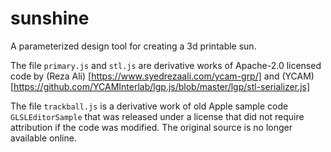 # sunshine
A parameterized design tool for creating a 3d printable sun.

The file `primary.js` and `stl.js` are derivative works of Apache-2.0 licensed code by 
(Reza Ali) [https://www.syedrezaali.com/ycam-grp/] and 
(YCAM)[https://github.com/YCAMInterlab/lgp.js/blob/master/lgp/stl-serializer.js]

The file `trackball.js` is a derivative work of old Apple sample code `GLSLEditorSample` that was released under a license that did not require attribution if the code was modified. The original source is no longer available online.